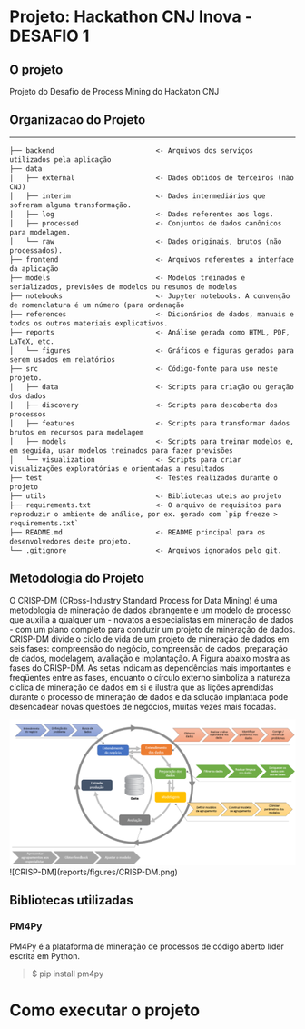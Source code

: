 # Projeto: Hackathon CNJ Inova - DESAFIO 1

## O projeto
Projeto do Desafio de Process Mining do Hackaton CNJ

## Organizacao do Projeto
------------
    ├── backend                         <- Arquivos dos serviços utilizados pela aplicação
    ├── data
    │   ├── external                    <- Dados obtidos de terceiros (não CNJ) 
    │   ├── interim                     <- Dados intermediários que sofreram alguma transformação.
    │   ├── log                         <- Dados referentes aos logs.
    │   ├── processed                   <- Conjuntos de dados canônicos para modelagem.
    │   └── raw                         <- Dados originais, brutos (não processados).
    ├── frontend                        <- Arquivos referentes a interface da aplicação
    ├── models                          <- Modelos treinados e serializados, previsões de modelos ou resumos de modelos
    ├── notebooks                       <- Jupyter notebooks. A convenção de nomenclatura é um número (para ordenação
    ├── references                      <- Dicionários de dados, manuais e todos os outros materiais explicativos.
    ├── reports                         <- Análise gerada como HTML, PDF, LaTeX, etc.
    │   └── figures                     <- Gráficos e figuras gerados para serem usados em relatórios
    ├── src                             <- Código-fonte para uso neste projeto.
    │   ├── data                        <- Scripts para criação ou geração dos dados
    │   ├── discovery                   <- Scripts para descoberta dos processos
    │   ├── features                    <- Scripts para transformar dados brutos em recursos para modelagem
    │   ├── models                      <- Scripts para treinar modelos e, em seguida, usar modelos treinados para fazer previsões
    │   └── visualization               <- Scripts para criar visualizações exploratórias e orientadas a resultados
    ├── test                            <- Testes realizados durante o projeto
    ├── utils                           <- Bibliotecas uteis ao projeto
    ├── requirements.txt                <- O arquivo de requisitos para reproduzir o ambiente de análise, por ex. gerado com `pip freeze > requirements.txt`
    ├── README.md                       <- README principal para os desenvolvedores deste projeto.
    └── .gitignore                      <- Arquivos ignorados pelo git.
    
## Metodologia do Projeto

O CRISP-DM (CRoss-Industry Standard Process for Data Mining) é uma metodologia de mineração de dados abrangente e um modelo de processo que auxilia a qualquer um - novatos a especialistas em mineração de dados - com um plano completo para conduzir um projeto de mineração de dados. CRISP-DM divide o ciclo de vida de um projeto de mineração de dados em seis fases: compreensão do negócio, compreensão de dados, preparação de dados, modelagem, avaliação e implantação. A Figura abaixo mostra as fases do CRISP-DM. As setas indicam as dependências mais
importantes e freqüentes entre as fases, enquanto o círculo externo simboliza a natureza cíclica de mineração de dados em si e ilustra que as lições aprendidas durante o processo de mineração de dados e da solução implantada pode desencadear novas questões de negócios, muitas vezes mais focadas.

<img src='reports/figures/CRISP-DM.png'>
![CRISP-DM](reports/figures/CRISP-DM.png)


## Bibliotecas utilizadas
### PM4Py
PM4Py é a plataforma de mineração de processos de código aberto líder escrita em Python.

>$ pip install pm4py

# Como executar o projeto

